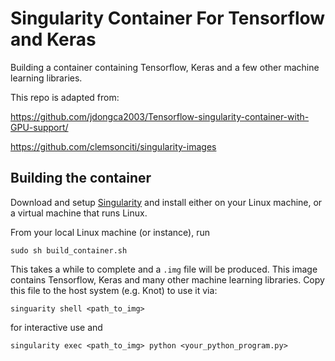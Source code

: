 # Singularity Container For Tensorflow and Keras
Building a container containing Tensorflow, Keras and a few other machine learning libraries. 

This repo is adapted from:

https://github.com/jdongca2003/Tensorflow-singularity-container-with-GPU-support/

https://github.com/clemsonciti/singularity-images

## Building the container

Download and setup [Singularity](http://singularity.lbl.gov/) and install either on your Linux machine, or a virtual machine that runs Linux.

From your local Linux machine (or instance), run
```shell
sudo sh build_container.sh
```

This takes a while to complete and a `.img` file will be produced. This image contains Tensorflow, Keras
and many other machine learning libraries. Copy this file to the host system (e.g. Knot) to use it via:

```shell
singuarity shell <path_to_img>
```

for interactive use and

```shell 
singularity exec <path_to_img> python <your_python_program.py>



